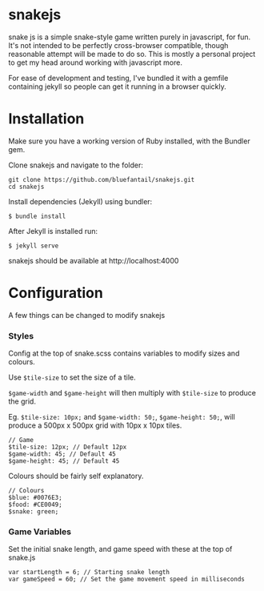 # snakejs

snake js is a simple snake-style game written purely in javascript, for fun. It's not intended to be perfectly cross-browser compatible, though reasonable attempt will be made to do so. This is mostly a personal project to get my head around working with javascript more.

For ease of development and testing, I've bundled it with a gemfile containing jekyll so people can get it running in a browser quickly. 

# Installation

Make sure you have a working version of Ruby installed, with the Bundler gem.

Clone snakejs and navigate to the folder:

```
git clone https://github.com/bluefantail/snakejs.git
cd snakejs
```

Install dependencies (Jekyll) using bundler:

```
$ bundle install
```

After Jekyll is installed run:

```
$ jekyll serve
```

snakejs should be available at http://localhost:4000


# Configuration

A few things can be changed to modify snakejs

### Styles

Config at the top of snake.scss contains variables to modify sizes and colours.

Use `$tile-size` to set the size of a tile. 

`$game-width` and `$game-height` will then multiply with `$tile-size` to produce the grid.

Eg. `$tile-size: 10px;` and `$game-width: 50;`, `$game-height: 50;`, will produce a 500px x 500px grid with 10px x 10px tiles.   
```
// Game
$tile-size: 12px; // Default 12px
$game-width: 45; // Default 45
$game-height: 45; // Default 45
```

Colours should be fairly self explanatory.
```
// Colours
$blue: #0076E3;
$food: #CE0049;
$snake: green;
```

### Game Variables

Set the initial snake length, and game speed with these at the top of snake.js
```
var startLength = 6; // Starting snake length
var gameSpeed = 60; // Set the game movement speed in milliseconds
```